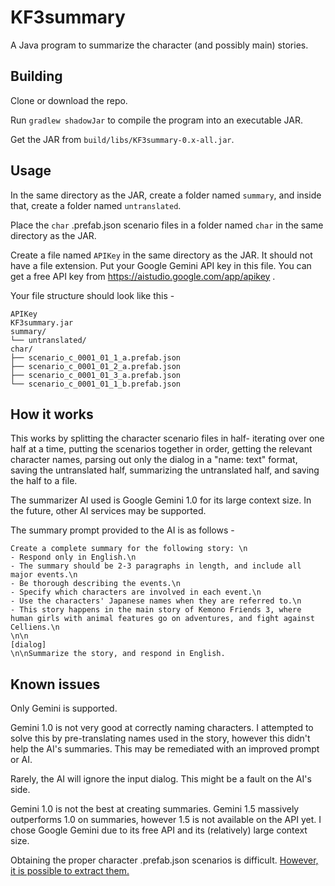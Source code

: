# KF3summary
A Java program to summarize the character (and possibly main) stories.

## Building
Clone or download the repo.

Run `gradlew shadowJar` to compile the program into an executable JAR.

Get the JAR from `build/libs/KF3summary-0.x-all.jar`.

## Usage
In the same directory as the JAR, create a folder named `summary`, and inside that, create a folder named `untranslated`.

Place the `char` .prefab.json scenario files in a folder named `char` in the same directory as the JAR.

Create a file named ``APIKey`` in the same directory as the JAR. It should not have a file extension. Put your Google Gemini API key in this file. You can get a free API key from https://aistudio.google.com/app/apikey .

Your file structure should look like this -
```
APIKey
KF3summary.jar
summary/
└── untranslated/
char/
├── scenario_c_0001_01_1_a.prefab.json
├── scenario_c_0001_01_2_a.prefab.json
├── scenario_c_0001_01_3_a.prefab.json
└── scenario_c_0001_01_1_b.prefab.json
```
## How it works
This works by splitting the character scenario files in half- iterating over one half at a time, putting the scenarios together in order, getting the relevant character names, parsing out only the dialog in a "name: text" format, saving the untranslated half, summarizing the untranslated half, and saving the half to a file.

The summarizer AI used is Google Gemini 1.0 for its large context size. In the future, other AI services may be supported.

The summary prompt provided to the AI is as follows -
```
Create a complete summary for the following story: \n
- Respond only in English.\n
- The summary should be 2-3 paragraphs in length, and include all major events.\n
- Be thorough describing the events.\n
- Specify which characters are involved in each event.\n
- Use the characters' Japanese names when they are referred to.\n
- This story happens in the main story of Kemono Friends 3, where human girls with animal features go on adventures, and fight against Celliens.\n
\n\n
[dialog]
\n\nSummarize the story, and respond in English.
```
## Known issues
Only Gemini is supported.

Gemini 1.0 is not very good at correctly naming characters. I attempted to solve this by pre-translating names used in the story, however this didn't help the AI's summaries. This may be remediated with an improved prompt or AI.

Rarely, the AI will ignore the input dialog. This might be a fault on the AI's side.

Gemini 1.0 is not the best at creating summaries. Gemini 1.5 massively outperforms 1.0 on summaries, however 1.5 is not available on the API yet. I chose Google Gemini due to its free API and its (relatively) large context size.

Obtaining the proper character .prefab.json scenarios is difficult. [However, it is possible to extract them.](https://cdn.discordapp.com/attachments/1100888255483875428/1230314644065882204/char.7z?ex=6632decd&is=662069cd&hm=3022dd9a141fce913a13c5654c66620d89a9cfd11b9e95aafb06e0b3358079d7&)
